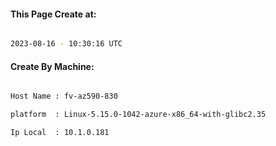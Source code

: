 
   
#### This Page Create at:

```bash

2023-08-16 - 10:30:16 UTC

```

#### Create By Machine:

```bash

Host Name : fv-az590-830

platform  : Linux-5.15.0-1042-azure-x86_64-with-glibc2.35

Ip Local  : 10.1.0.181

```

